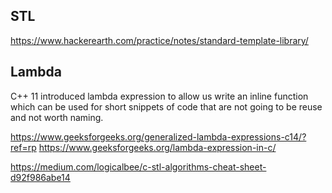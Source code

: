 ## STL

https://www.hackerearth.com/practice/notes/standard-template-library/

## Lambda

C++ 11 introduced lambda expression to allow us write an inline function which can be used for short snippets of code that are not going to be reuse and not worth naming.

https://www.geeksforgeeks.org/generalized-lambda-expressions-c14/?ref=rp
https://www.geeksforgeeks.org/lambda-expression-in-c/

https://medium.com/logicalbee/c-stl-algorithms-cheat-sheet-d92f986abe14
